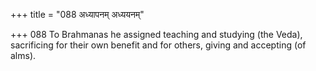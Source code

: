 +++
title = "088 अध्यापनम् अध्ययनम्"

+++
088	To Brahmanas he assigned teaching and studying (the Veda), sacrificing for their own benefit and for others, giving and accepting (of alms).